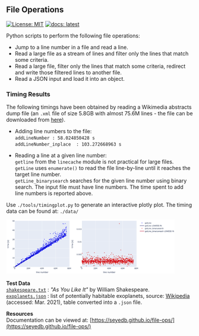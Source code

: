 ## File Operations
[![License: MIT](https://img.shields.io/badge/License-MIT-yellow.svg)](./LICENSE) [![docs: latest](https://img.shields.io/badge/docs-latest-blue)](https://seyedb.github.io/file-ops/)

Python scripts to perform the following file operations:
* Jump to a line number in a file and read a line.
* Read a large file as a stream of lines and filter only the lines that match some criteria.
* Read a large file, filter only the lines that match some criteria, redirect and write those filtered lines to another file.
* Read a JSON input and load it into an object.


### Timing Results
The following timings have been obtained by reading a Wikimedia abstracts dump file (an `.xml` file of size 5.8GB with almost 75.6M lines - the file can be downloaded from [here](https://dumps.wikimedia.org/enwiki/latest/)). 

* Adding line numbers to the file:<br />
`addLineNumber : 58.024850428 s`<br />
`addLineNumber_inplace  : 103.272668963 s`

* Reading a line at a given line number:<br />
`getline` from the `linecache` module is not practical for large files.<br />
`getLine` uses `enumerate()` to read the file line-by-line until it reaches the target line number.<br />
`getLine_binarysearch` searches for the given line number using binary search. The input file must have line numbers. The time spent to add line numbers is reported above.<br />

Use `./tools/timingplot.py` to generate an interactive plotly plot. The timing data can be found at: `./data/`

<img src=./data/timingfig.png width="90%" height="90%">

**Test Data**<br />
[`shakespeare.txt`](./data/shakespeare.txt) : *"As You Like It"* by William Shakespeare.<br />
[`exoplanets.json`](./data/exoplanets.json) : list of potentially habitable exoplanets, source: [Wikipedia](https://en.wikipedia.org/wiki/List_of_potentially_habitable_exoplanets) (accessed: Mar. 2021), table converted into a `.json` file. 

**Resources**<br />
Documentation can be viewed at: [https://seyedb.github.io/file-ops/](https://seyedb.github.io/file-ops/)

